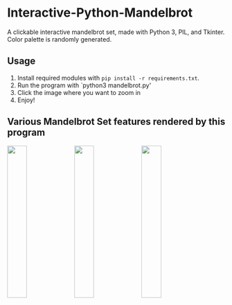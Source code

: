 # Interactive-Python-Mandelbrot
A clickable interactive mandelbrot set, made with Python 3, PIL, and Tkinter. Color palette is randomly generated.

## Usage
1. Install required modules with `pip install -r requirements.txt`.
2. Run the program with `python3 mandelbrot.py'
3. Click the image where you want to zoom in
4. Enjoy!

## Various Mandelbrot Set features rendered by this program
<img src="https://raw.githubusercontent.com/Rosshill98/Interactive-Python-Mandelbrot/master/pictures/image.png" width="30%">
<img src="https://raw.githubusercontent.com/Rosshill98/Interactive-Python-Mandelbrot/master/pictures/image2.png" width="30%">
<img src="https://raw.githubusercontent.com/Rosshill98/Interactive-Python-Mandelbrot/master/pictures/image3.png" width="30%">
